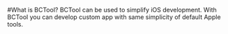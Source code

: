 #What is BCTool?
BCTool can be used to simplify iOS development. With BCTool you can develop custom app with same simplicity of default Apple tools.